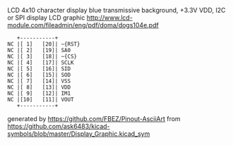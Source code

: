 LCD 4x10 character display blue transmissive background, +3.3V VDD, I2C or SPI
display LCD graphic
http://www.lcd-module.com/fileadmin/eng/pdf/doma/dogs104e.pdf


	   +-----------+
	NC |[ 1]   [20]| ~{RST}
	NC |[ 2]   [19]| SA0
	NC |[ 3]   [18]| ~{CS}
	NC |[ 4]   [17]| SCLK
	NC |[ 5]   [16]| SID
	NC |[ 6]   [15]| SOD
	NC |[ 7]   [14]| VSS
	NC |[ 8]   [13]| VDD
	NC |[ 9]   [12]| IM1
	NC |[10]   [11]| VOUT
	   +-----------+


generated by https://github.com/FBEZ/Pinout-AsciiArt from https://github.com/ask6483/kicad-symbols/blob/master/Display_Graphic.kicad_sym